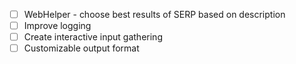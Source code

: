 * [ ] WebHelper - choose best results of SERP based on description
* [ ] Improve logging
* [ ] Create interactive input gathering
* [ ] Customizable output format